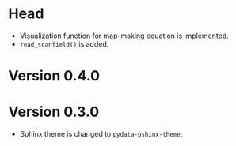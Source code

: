 # Head
- Visualization function for map-making equation is implemented.
- `read_scanfield()` is added.

# Version 0.4.0

# Version 0.3.0
- Sphinx theme is changed to `pydata-pshinx-theme`.
